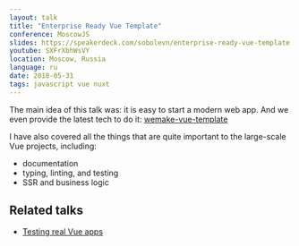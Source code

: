 ```yaml
---
layout: talk
title: "Enterprise Ready Vue Template"
conference: MoscowJS
slides: https://speakerdeck.com/sobolevn/enterprise-ready-vue-template
youtube: SXFrXbhWsVY
location: Moscow, Russia
language: ru
date: 2018-05-31
tags: javascript vue nuxt
---
```


The main idea of this talk was: it is easy to start a modern web app.
And we even provide the latest tech to do it: [wemake-vue-template](https://github.com/wemake-services/wemake-vue-template)

I have also covered all the things that are quite important
to the large-scale Vue projects, including:

- documentation
- typing, linting, and testing
- SSR and business logic

## Related talks

- [Testing real Vue apps](/talks/krasnodar-dev-days-2018)
